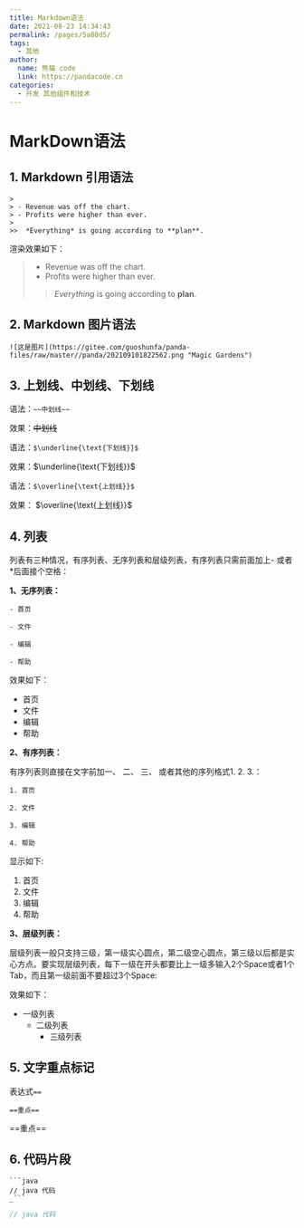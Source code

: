 ```yaml
---
title: Markdown语法
date: 2021-08-23 14:34:43
permalink: /pages/5a80d5/
tags: 
  - 其他
author: 
  name: 熊猫 code
  link: https://pandacode.cn
categories: 
  - 开发 其他组件和技术
---
```

# MarkDown语法

## 1. Markdown 引用语法

```
>
> - Revenue was off the chart.
> - Profits were higher than ever.
>
>>  *Everything* is going according to **plan**.
```

渲染效果如下：

> - Revenue was off the chart.
> - Profits were higher than ever.
>
>> *Everything* is going according to **plan**.
>>

## 2. Markdown 图片语法

```
![这是图片](https://gitee.com/guoshunfa/panda-files/raw/master//panda/202109101822562.png "Magic Gardens")
```

## 3. 上划线、中划线、下划线

语法：``~~中划线~~``

效果：~~中划线~~

语法：``$\underline{\text{下划线}}$``

效果：$\underline{\text{下划线}}$

语法：``$\overline{\text{上划线}}$``

效果： $\overline{\text{上划线}}$

## 4. 列表

列表有三种情况，有序列表、无序列表和层级列表，有序列表只需前面加上- 或者*后面接个空格：

**1、无序列表：**

```- 首页```<p>
```- 文件```<p>
```- 编辑```<p>
```- 帮助```<p>

效果如下：

- 首页
- 文件
- 编辑
- 帮助

**2、有序列表：**

有序列表则直接在文字前加一、 二、 三、 或者其他的序列格式1. 2. 3.：

```1. 首页```<p>
```2. 文件```<p>
```3. 编辑```<p>
```4. 帮助```<p>

显示如下:

1. 首页
2. 文件
3. 编辑
4. 帮助

**3、层级列表：**

层级列表一般只支持三级，第一级实心圆点，第二级空心圆点，第三级以后都是实心方点。要实现层级列表，每下一级在开头都要比上一级多输入2个Space或者1个Tab，而且第一级前面不要超过3个Space:

效果如下：

- 一级列表
  - 二级列表
    - 三级列表

## 5. 文字重点标记

表达式`==`

`==重点==`

==重点==

## 6. 代码片段

```
```java
// java 代码
_```
```
```java
// java 代码
```